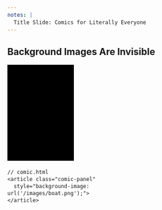 ```yaml
---
notes: |
  Title Slide: Comics for Literally Everyone
---
```


## Background Images Are Invisible <!-- .element:  -->

<div class="clearfix">
  <div class="left" style="width:30%">
    <img width="200" height="218" alt="Single frame from Diamanias comic: A person struggles to keep their balance on a boat on stormy sea. They shout: Noooo!" src="/assets/images/black.png" />
  </div>
  <div class="right" style="width:70%">
    <pre ><code class="html" data-line-numbers="1-4" data-trim>// comic.html
&lt;article class="comic-panel"
  style="background-image: url('/images/boat.png');"&gt;
&lt;/article&gt;
</code></pre>
  </div>
</div>

<!-- .slide: data-transition="fade-in" -->
